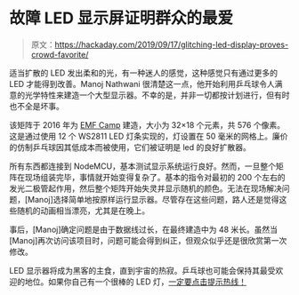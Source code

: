 # 故障 LED 显示屏证明群众的最爱

> 原文：<https://hackaday.com/2019/09/17/glitching-led-display-proves-crowd-favorite/>

适当扩散的 LED 发出柔和的光，有一种迷人的感觉，这种感觉只有通过更多的 LED 才能得到改善。Manoj Nathwani 很清楚这一点，他开始利用乒乓球令人满意的光学特性来建造一个大型显示器。不幸的是，并非一切都按计划进行，但有时也不全是坏事。

该矩阵于 2016 年为 [EMF Camp](https://hackaday.com/2016/08/11/emf-camp-2016-a-personal-review/) 建造，大小为 32×18 个元素，共 576 个像素。这是通过使用 12 个 WS2811 LED 灯条实现的，灯设置在 50 毫米的网格上。廉价的仿制乒乓球因其低成本而被使用，它们被证明是 led 的良好扩散器。

所有东西都连接到 NodeMCU，基本测试显示系统运行良好。然而，一旦整个矩阵在现场组装完毕，事情就开始变得复杂了。基本的指令对最初的 200 个左右的发光二极管起作用，然后整个矩阵开始失灵并显示随机的颜色。无法在现场解决问题，[Manoj]选择简单地按原样运行显示器。尽管存在这些问题，路人还是觉得这些随机的动画相当漂亮，尤其是在晚上。

事后，[Manoj]确定问题是由于数据线过长，在最终建造中为 48 米长。虽然当[Manoj]再次访问该项目时，问题可能会得到纠正，但观众似乎还是很欣赏第一次修改。

LED 显示器将成为黑客的主食，直到宇宙的热寂。乒乓球也可能会保持其最受欢迎的地位。如果你自己有一个很棒的 LED 灯，[一定要点击提示热线！](http://hackaday.com/submit-a-tip)
